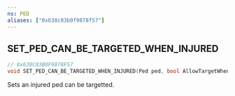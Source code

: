 ```yaml
---
ns: PED
aliases: ["0x638c03b0f9878f57"]
---
```

## SET_PED_CAN_BE_TARGETED_WHEN_INJURED

```c
// 0x638C03B0F9878F57
void SET_PED_CAN_BE_TARGETED_WHEN_INJURED(Ped ped, bool AllowTargetWhenInjured);
```

Sets an injured ped can be targetted.

